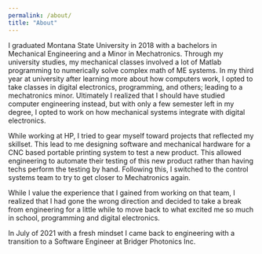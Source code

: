 ```yaml
---
permalink: /about/
title: "About"
---
```

I graduated Montana State University in 2018 with a bachelors in Mechanical Engineering and a Minor in Mechatronics. Through my university studies, my mechanical classes involved a lot of Matlab programming to numerically solve complex math of ME systems. In my third year at university after learning more about how computers work, I opted to take classes in digital electronics, programming, and others; leading to a mechatronics minor. Ultimately I realized that I should have studied computer engineering instead, but with only a few semester left in my degree, I opted to work on how mechanical systems integrate with digital electronics. 

While working at HP, I tried to gear myself toward projects that reflected my skillset. This lead to me designing software and mechanical hardware for a CNC based portable printing system to test a new product. This allowed engineering to automate their testing of this new product rather than having techs perform the testing by hand. Following this, I switched to the control systems team to try to get closer to Mechatronics again. 

While I value the experience that I gained from working on that team, I realized that I had gone the wrong direction and decided to take a break from engineering for a little while to move back to what excited me so much in school, programming and digital electronics. 

In July of 2021 with a fresh mindset I came back to engineering with a transition to a Software Engineer at Bridger Photonics Inc. 